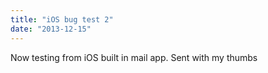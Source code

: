 ```yaml
---
title: "iOS bug test 2"
date: "2013-12-15"
---
```


<div class="content">
<p>Now testing from iOS built in mail app. Sent with my thumbs</p>
</div>
